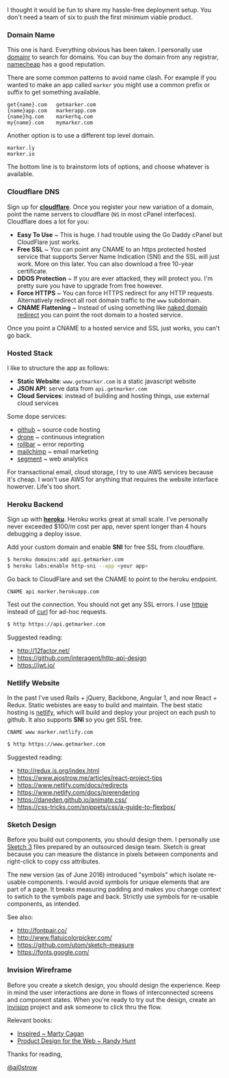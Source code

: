 I thought it would be fun to share my hassle-free deployment setup. You don't need a team of six to push the first minimum viable product. 

### Domain Name

This one is hard. Everything obvious has been taken. I personally use [domainr](https://domainr.com/) to search for domains. You can buy the domain from any registrar, [namecheap](https://www.namecheap.com/) has a good reputation. 

There are some common patterns to avoid name clash. For example if you wanted to make an app called `marker` you might use a common prefix or suffix to get something available. 

```
get{name}.com   getmarker.com
{name}app.com   markerapp.com
{name}hq.com    markerhq.com
my{name}.com    mymarker.com
```

Another option is to use a different top level domain. 

```
marker.ly
marker.io
```

The bottom line is to brainstorm lots of options, and choose whatever is available. 

### Cloudflare DNS

Sign up for **[cloudflare](https://www.cloudflare.com/a/dns/pledgehero.com)**. Once you register your new variation of a domain, point the name servers to cloudflare (`NS` in most cPanel interfaces). Cloudflare does a lot for you:

* **Easy To Use** ~ This is huge. I had trouble using the Go Daddy cPanel but CloudFlare just works. 
* **Free SSL** ~ You can point any CNAME to an https protected hosted service that supports Server Name Indication (SNI) and the SSL will just work. More on this later. You can also download a free 10-year certificate. 
* **DDOS Protection** ~ If you are ever attacked, they will protect you. I'm pretty sure you have to upgrade from free however. 
* **Force HTTPS** ~ You can force HTTPS redirect for any HTTP requests. Alternatively redirect all root domain traffic to the `www` subdomain.
* **CNAME Flattening** ~ Instead of using something like [naked domain redirect](http://wwwizer.com/naked-domain-redirect) you can point the root domain to a hosted service.

Once you point a CNAME to a hosted service and SSL just works, you can't go back. 

### Hosted Stack

I like to structure the app as follows: 

* **Static Website**: `www.getmarker.com` is a static javascript website 
* **JSON API**: serve data from `api.getmarker.com`
* **Cloud Services**: instead of building and hosting things, use external cloud services

Some dope services: 

* [github](https://github.com/) ~ source code hosting
* [drone](https://drone.io/) ~ continuous integration
* [rollbar](https://rollbar.com/) ~ error reporting
* [mailchimp](http://mailchimp.com/) ~ email marketing
* [segment](https://segment.com/) ~ web analytics

For transactional email, cloud storage, I try to use AWS services because it's cheap. I won't use AWS for anything that requires the website interface howerver. Life's too short.

### Heroku Backend

Sign up with **[heroku](https://www.heroku.com/)**. Heroku works great at small scale. I've personally never exceeded $100/m cost per app, never spent longer than 4 hours debugging a deploy issue. 

Add your custom domain and enable **SNI** for free SSL from cloudflare. 

```sh
$ heroku domains:add api.getmarker.com
$ heroku labs:enable http-sni --app <your app>
```

Go back to CloudFlare and set the CNAME to point to the heroku endpoint.

```
CNAME api marker.herokuapp.com
```

Test out the connection. You should not get any SSL errors. I use [httpie](https://github.com/jkbrzt/httpie) instead of [curl](https://curl.haxx.se/) for ad-hoc requests.

```sh
$ http https://api.getmarker.com
```

Suggested reading:

* http://12factor.net/
* https://github.com/interagent/http-api-design
* https://jwt.io/

### Netlify Website

In the past I've used Rails + jQuery, Backbone, Angular 1, and now React + Redux. Static webistes are easy to build and maintain. The best static hosting is [netlify](https://www.netlify.com/), which will build and deploy your project on each push to github. It also supports **SNI** so you get SSL free.

```
CNAME www marker.netlify.com
```

```sh
$ http https://www.getmarker.com
```

Suggested reading:

* http://redux.js.org/index.html
* https://www.ajostrow.me/articles/react-project-tips
* https://www.netlify.com/docs/redirects
* https://www.netlify.com/docs/prerendering
* https://daneden.github.io/animate.css/
* https://css-tricks.com/snippets/css/a-guide-to-flexbox/

### Sketch Design

Before you build out components, you should design them. I personally use [Sketch 3](https://www.sketchapp.com/) files prepared by an outsourced design team. Sketch is great because you can measure the distance in pixels between components and right-click to copy css attributes. 

The new version (as of June 2016) introduced "symbols" which isolate re-usable components. I would avoid symbols for unique elements that are part of a page. It breaks measuring padding and makes you change context to swtich to the symbols page and back. Strictly use symbols for re-usable components, as intended. 

See also:

* http://fontpair.co/
* http://www.flatuicolorpicker.com/
* https://github.com/utom/sketch-measure
* https://fonts.google.com/

### Invision Wireframe

Before you create a sketch design, you should design the experience. Keep in mind the user interactions are done in flows of interconnected screens and component states. When you're ready to try out the design, create an [invision](https://www.invisionapp.com/) project and ask someone to click thru the flow. 

Relevant books: 

* [Inspired ~ Marty Cagan](https://www.amazon.com/Inspired-Create-Products-Customers-Love/dp/0981690408)
* [Product Design for the Web ~ Randy Hunt](https://www.amazon.com/Product-Design-Web-Principles-Designing/dp/0321929039)

Thanks for reading,

[@aj0strow](https://twitter.com/aj0strow)
